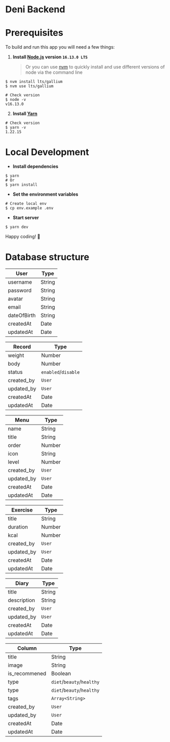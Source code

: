 # Deni Backend

# Prerequisites

To build and run this app you will need a few things:

1. **Install [Node.js](https://nodejs.org/en/) version `16.13.0 LTS`**
   > Or you can use [nvm](https://github.com/nvm-sh/nvm) to quickly install and use different versions of node via the command line

```shell
$ nvm install lts/gallium
$ nvm use lts/gallium

# Check version
$ node -v
v16.13.0
```

2. **Install [Yarn](https://yarnpkg.com/)**

```shell
# Check version
$ yarn -v
1.22.15
```

# Local Development

- **Install dependencies**

```shell
$ yarn
# Or
$ yarn install
```

- **Set the environment variables**

```shell
# Create local env
$ cp env.example .env

```

- **Start server**

```shell
$ yarn dev
```

Happy coding! 🥂

# Database structure

| User        | Type   |
| ----------- | ------ |
| username    | String |
| password    | String |
| avatar      | String |
| email       | String |
| dateOfBirth | String |
| createdAt   | Date   |
| updatedAt   | Date   |

| Record     | Type                |
| ---------- | ------------------- |
| weight     | Number              |
| body       | Number              |
| status     | `enabled`/`disable` |
| created_by | `User`              |
| updated_by | `User`              |
| createdAt  | Date                |
| updatedAt  | Date                |

| Menu       | Type   |
| ---------- | ------ |
| name       | String |
| title      | String |
| order      | Number |
| icon       | String |
| level      | Number |
| created_by | `User` |
| updated_by | `User` |
| createdAt  | Date   |
| updatedAt  | Date   |

| Exercise   | Type   |
| ---------- | ------ |
| title      | String |
| duration   | Number |
| kcal       | Number |
| created_by | `User` |
| updated_by | `User` |
| createdAt  | Date   |
| updatedAt  | Date   |

| Diary       | Type   |
| ----------- | ------ |
| title       | String |
| description | String |
| created_by  | `User` |
| updated_by  | `User` |
| createdAt   | Date   |
| updatedAt   | Date   |

| Column        | Type                      |
| ------------- | ------------------------- |
| title         | String                    |
| image         | String                    |
| is_recommened | Boolean                   |
| type          | `diet`/`beauty`/`healthy` |
| type          | `diet`/`beauty`/`healthy` |
| tags          | `Array<String>`           |
| created_by    | `User`                    |
| updated_by    | `User`                    |
| createdAt     | Date                      |
| updatedAt     | Date                      |
